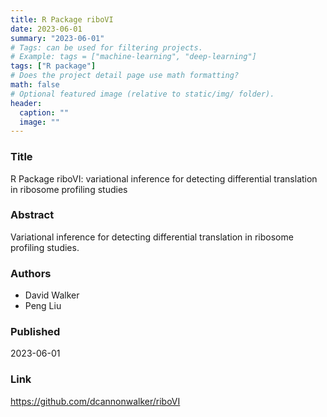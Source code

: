 ```yaml
---
title: R Package riboVI
date: 2023-06-01
summary: "2023-06-01"
# Tags: can be used for filtering projects.
# Example: tags = ["machine-learning", "deep-learning"]
tags: ["R package"]
# Does the project detail page use math formatting?
math: false
# Optional featured image (relative to static/img/ folder).
header:
  caption: ""
  image: ""
---
```


### Title

R Package riboVI: variational inference for detecting differential translation in ribosome profiling studies


### Abstract

Variational inference for detecting differential translation in ribosome profiling studies.

### Authors

  - David Walker
  - Peng Liu

### Published

2023-06-01


### Link 
https://github.com/dcannonwalker/riboVI
